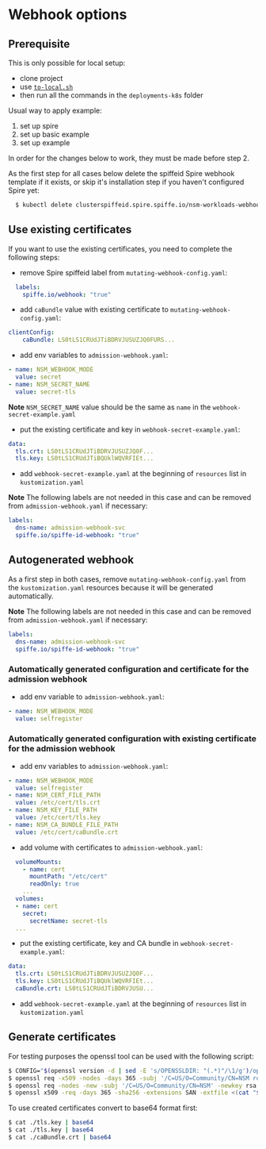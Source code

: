 # Webhook options

## Prerequisite

This is only possible for local setup:
- clone project
- use [`to-local.sh`](../../to-local.sh)
- then run all the commands in the `deployments-k8s` folder

Usual way to apply example:
1. set up spire
2. set up basic example
3. set up example

In order for the changes below to work, they must be made before step 2.

As the first step for all cases below delete the spiffeid Spire webhook template if it exists, or skip it's installation step if you haven't configured Spire yet:
```bash
  $ kubectl delete clusterspiffeid.spire.spiffe.io/nsm-workloads-webhook
```

## Use existing certificates

If you want to use the existing certificates, you need to complete the following steps:

- remove Spire spiffeid label from `mutating-webhook-config.yaml`:
```yaml
  labels:
    spiffe.io/webhook: "true"
```

- add `caBundle` value with existing certificate to `mutating-webhook-config.yaml`:
```yaml
clientConfig:
    caBundle: LS0tLS1CRUdJTiBDRVJUSUZJQ0FURS...
```

- add env variables to `admission-webhook.yaml`:
```yaml
- name: NSM_WEBHOOK_MODE
  value: secret
- name: NSM_SECRET_NAME
  value: secret-tls
```
**Note** `NSM_SECRET_NAME` value should be the same as `name` in the `webhook-secret-example.yaml`

- put the existing certificate and key in `webhook-secret-example.yaml`:
```yaml
data:
  tls.crt: LS0tLS1CRUdJTiBDRVJUSUZJQ0F...
  tls.key: LS0tLS1CRUdJTiBQUklWQVRFIEt...
```

- add `webhook-secret-example.yaml` at the beginning of `resources` list in `kustomization.yaml`

**Note** The following labels are not needed in this case and can be removed from `admission-webhook.yaml` if necessary:

```yaml
labels:
  dns-name: admission-webhook-svc
  spiffe.io/spiffe-id-webhook: "true"
```

## Autogenerated webhook

As a first step in both cases, remove `mutating-webhook-config.yaml` from the `kustomization.yaml` resources because it will be generated automatically.

**Note** The following labels are not needed in this case and can be removed from `admission-webhook.yaml` if necessary:

```yaml
labels:
  dns-name: admission-webhook-svc
  spiffe.io/spiffe-id-webhook: "true"
```

### Automatically generated configuration and certificate for the admission webhook

- add env variable to `admission-webhook.yaml`:
```yaml
- name: NSM_WEBHOOK_MODE
  value: selfregister
```

### Automatically generated configuration with existing certificate for the admission webhook

- add env variables to `admission-webhook.yaml`:
```yaml
- name: NSM_WEBHOOK_MODE
  value: selfregister
- name: NSM_CERT_FILE_PATH
  value: /etc/cert/tls.crt
- name: NSM_KEY_FILE_PATH
  value: /etc/cert/tls.key
- name: NSM_CA_BUNDLE_FILE_PATH
  value: /etc/cert/caBundle.crt
```

- add volume with certificates to `admission-webhook.yaml`:
```yaml
  volumeMounts:
    - name: cert
      mountPath: "/etc/cert"
      readOnly: true
    ...
  volumes:
  - name: cert
    secret:
      secretName: secret-tls
  ...
```

- put the existing certificate, key and CA bundle in `webhook-secret-example.yaml`:
```yaml
data:
  tls.crt: LS0tLS1CRUdJTiBDRVJUSUZJQ0F...
  tls.key: LS0tLS1CRUdJTiBQUklWQVRFIEt...
  caBundle.crt: LS0tLS1CRUdJTiBDRVJUSU...
```

- add `webhook-secret-example.yaml` at the beginning of `resources` list in `kustomization.yaml`

## Generate certificates

For testing purposes the openssl tool can be used with the following script:
```bash
$ CONFIG="$(openssl version -d | sed -E 's/OPENSSLDIR: "(.*)"/\1/g')/openssl.cnf"
$ openssl req -x509 -nodes -days 365 -subj '/C=US/O=Community/CN=NSM root CA' -newkey rsa:2048 -keyout caBundle.key -out caBundle.crt
$ openssl req -nodes -new -subj '/C=US/O=Community/CN=NSM' -newkey rsa:2048 -keyout tls.key -out tls.csr
$ openssl x509 -req -days 365 -sha256 -extensions SAN -extfile <(cat "${CONFIG}"; echo '[SAN]'; echo 'subjectAltName=DNS:admission-webhook-svc.nsm-system,DNS:admission-webhook-svc.nsm-system.svc') -CA caBundle.crt -CAkey caBundle.key -CAcreateserial -in tls.csr -out tls.crt
```
To use created certificates convert to base64 format first:
```bash
$ cat ./tls.key | base64
$ cat ./tls.key | base64
$ cat ./caBundle.crt | base64
```
